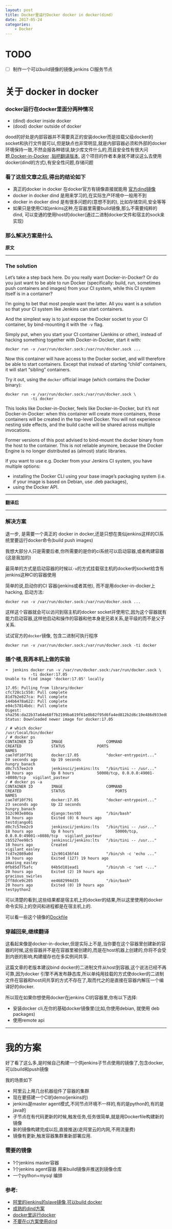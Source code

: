 ```yaml
---
layout: post
title: Docker里运行Docker docker in docker(dind)
date: 2017-05-24
categories: 
    - Docker
---
```


# TODO

* [ ] 制作一个可以build镜像的镜像,jenkins CI服务节点


# 关于 docker in docker

### docker运行在docker里面分两种情况

* (dind) docker inside docker
* (dood) docker outside of docker

dood的好处是内部容器并不需要真正的安装docker而是挂载父级docker的socket和执行文件就可以,但是缺点也非常明显,就是内部容器必须和外部的docker环境保持一致,不然会报各种错误,缺少库文件什么的,而且安全性有很大问题,[Docker-in-Docker](https://github.com/jpetazzo/dind) ,[贴吧翻译版本](https://tieba.baidu.com/p/4063973075), 这个项目的作者本身就不建议这么去使用docker(dind的方式),有安全性问题,存储问题


### 看了这些文章之后,得出的结论如下

* 真正的docker in docker 在docker官方有镜像直接就能用 [官方dind镜像](https://hub.docker.com/_/docker/)
* docker in docker dind 是用来学习的,在实际生产环境中一般用不到
* docker in docker dind 是有很多问题的(意想不到的), 比如存储空间,安全等等
* 如果只是使用CI如jenkins这种,在容器里需要build镜像,那么不需要纯粹的dind, 可以变通的使用host的docker(通过二进制docker文件和宿主的sock来实现)


### 那么解决方案是什么

**原文**

---



### The solution

Let’s take a step back here. Do you really want Docker-in-Docker? Or do you just want to be able to run Docker (specifically: build, run, sometimes push containers and images) from your CI system, while this CI system itself is in a container?

I’m going to bet that most people want the latter. All you want is a solution so that your CI system like Jenkins can start containers.

And the simplest way is to just expose the Docker socket to your CI container, by bind-mounting it with the `-v` flag.

Simply put, when you start your CI container (Jenkins or other), instead of hacking something together with Docker-in-Docker, start it with:
```
docker run -v /var/run/docker.sock:/var/run/docker.sock ...
```
Now this container will have access to the Docker socket, and will therefore be able to start containers. Except that instead of starting “child” containers, it will start “sibling” containers.

Try it out, using the `docker` official image (which contains the Docker binary):

```
docker run -v /var/run/docker.sock:/var/run/docker.sock \
           -ti docker
```
This looks like Docker-in-Docker, feels like Docker-in-Docker, but it’s not Docker-in-Docker: when this container will create more containers, those containers will be created in the top-level Docker. You will not experience nesting side effects, and the build cache will be shared across multiple invocations.

Former versions of this post advised to bind-mount the docker binary from the host to the container. This is not reliable anymore, because the Docker Engine is no longer distributed as (almost) static libraries.

If you want to use e.g. Docker from your Jenkins CI system, you have multiple options:

* installing the Docker CLI using your base image’s packaging system (i.e. if your image is based on Debian, use .deb packages),
* using the Docker API.

---

**翻译后**

---

### 解决方案

退一步, 是需要一个真正的 docker in docker,还是只想在类似jenkins这样的CI系统里要运行docker命令(build push images)

我想大部分人只是需要后者,你所需要的是你的ci系统可以启动容器,或者构建容器(这是我加的)

最简单的方式是启动容器的时候以`-v`的方式挂载宿主机的docker的socket给含有jenkins这种CI的容器使用

简单的说,启动你的CI 容器(jenkins或者其他), 而不是用docker-in-docker上hacking, 启动方法:

```
docker run -v /var/run/docker.sock:/var/run/docker.sock ...
```

这样这个容器就会可以访问到宿主机的docker socket并使用它,因为这个容器就有能力启动容器,这样他启动和操作的容器和他本身是兄弟关系,是平级的而不是父子关系.

试试官方的`docker`镜像, 包含二进制可执行程序

```
docker run -v /var/run/docker.sock:/var/run/docker.sock -ti docker
```

### 插个楼,我再本机上做的实验

```
➜  jenkins docker run -v /var/run/docker.sock:/var/run/docker.sock \
           -ti docker:17.05
Unable to find image 'docker:17.05' locally

17.05: Pulling from library/docker
cfc728c1c558: Pull complete
81d7b2e827ca: Pull complete
144b6478a622: Pull complete
e04c57814bdc: Pull complete
Digest: sha256:da22b37a64e68f7b2199ba619f61e0b82f95d6fa4ed812b2d6c19e486d933ed0
Status: Downloaded newer image for docker:17.05

/ # which docker
/usr/local/bin/docker
/ # docker ps
CONTAINER ID        IMAGE                   COMMAND                  CREATED             STATUS              PORTS                                NAMES
cae7df10f791        docker:17.05            "docker-entrypoint..."   20 seconds ago      Up 19 seconds                                            hungry_banach
d0c7c57ee2c9        jenkinsci/jenkins:lts   "/bin/tini -- /usr..."   18 hours ago        Up 8 hours          50000/tcp, 0.0.0.0:49001->8080/tcp   vigilant_pasteur
/ # docker ps -a
CONTAINER ID        IMAGE                   COMMAND                  CREATED             STATUS                      PORTS                                NAMES
cae7df10f791        docker:17.05            "docker-entrypoint..."   23 seconds ago      Up 22 seconds                                                    hungry_banach
512c903e80da        django:test03           "/bin/bash"              10 hours ago        Exited (0) 6 hours ago                                           testdjango01
d0c7c57ee2c9        jenkinsci/jenkins:lts   "/bin/tini -- /usr..."   18 hours ago        Up 8 hours                  50000/tcp, 0.0.0.0:49001->8080/tcp   vigilant_pasteur
cb5527ee98c5        jenkinsci/jenkins:lts   "/bin/tini -- /usr..."   18 hours ago        Created                                                          vigilant_easley
fcd7e2089a0d        12c901436f44            "/bin/sh -c 'echo ..."   19 hours ago        Exited (127) 19 hours ago                                        amazing_easley
0fb85d775afc        04b5d101ead1            "/bin/sh -c 'set -..."   20 hours ago        Exited (2) 19 hours ago                                          gracious_swirles
2ff8dce9c205        ee4682994d35            "/bin/bash"              20 hours ago        Exited (0) 19 hours ago                                          testpython2

```

可以清楚的看到,这些结果都是宿主机上的docker的结果,所以这里使用的docker命令实际上的空间和进程都是在宿主机上的.

可以看一些这个镜像的[Dockfile](https://github.com/docker-library/docker/blob/ce78a19aac321bbe50d060426b5b633cb5f74825/17.05/Dockerfile)

### 穿越回来,继续翻译

这看起来像是docker-in-docker,但是实际上不是,当你要在这个容器里创建新的容器的时候,这些容器并不是在容器里被创建的,而是在host机器上创建的,你将不会受到内嵌的影响,构建缓存也在多实例间共享.

这篇文章的老版本建议bind docker的二进制文件从host到容器,这个说法已经不再可靠,因为docker 引擎不再发布静态库,所以单纯用挂载的方式使docker的二进制文件在容器和host间共享的方式不存在了,取而代之的是直接在容器内解压一个编译好的docker.

所以现在如果你想使用docker在jenkins CI的容器里,你有以下选择:

* 安装docker cli,在你的基础docker镜像里(比如,你使用debian, 就使用 deb packages)
* 使用remote api


---

# 我的方案

好了看了这么多,是时候自己构建一个供jenkins子节点使用的镜像了,包含docker,可以build和push镜像

我的场景如下

* 阿里云上用几台机器组件了容器的集群
* 现在要搭建一个CI的demo(jenkins的)
* jenkins是master agent模式,不同节点环境不一样的,有的是python的,有的是java的
* 子节点在有代码更新的时候,触发任务,任务很简单,就是用Dockerfile构建新的镜像
* 新的镜像构建完成以后,直接推送(走阿里云的内网,不用流量费)
* 镜像有更新,触发容器集群重新部署应用.


### 需要的镜像

* 1个jenkins master容器
* 1个jenkins agent容器 用来build镜像并推送到镜像仓库
* 一个python+mysql 编排



### 参考:
* [阿里的jenkins的slave镜像,可以build docker](https://github.com/AliyunContainerService/jenkins-slaves?spm=5176.doc42988.2.2.JYbZh8)
* [成熟的dind方案](https://github.com/jpetazzo/dind)
* [docker里运行docker](http://www.dockone.io/article/431)
* [不要在ci方案使用dind](https://jpetazzo.github.io/2015/09/03/do-not-use-docker-in-docker-for-ci/)

